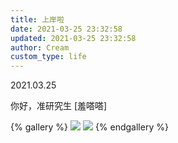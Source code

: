 ```yaml
---
title: 上岸啦
date: 2021-03-25 23:32:58
updated: 2021-03-25 23:32:58
author: Cream
custom_type: life
---
```


2021.03.25

你好，准研究生 [羞嗒嗒]​​​​

{% gallery %}
![](https://wx2.sinaimg.cn/mw690/007MoDDugy1gowmll63wvj30u00u0tcu.jpg)
![](https://wx2.sinaimg.cn/mw690/007MoDDugy1gowmldf7acj31jk0xfakw.jpg)
{% endgallery %}